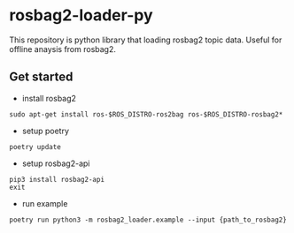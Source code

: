 # rosbag2-loader-py

This repository is python library that loading rosbag2 topic data.
Useful for offline anaysis from rosbag2.

## Get started

- install rosbag2

```
sudo apt-get install ros-$ROS_DISTRO-ros2bag ros-$ROS_DISTRO-rosbag2*
```

- setup poetry

```
poetry update
```

- setup rosbag2-api

```
pip3 install rosbag2-api
exit
```

- run example

```
poetry run python3 -m rosbag2_loader.example --input {path_to_rosbag2}
```
